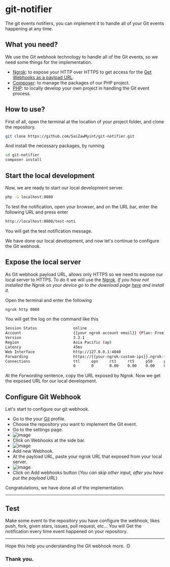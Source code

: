 # git-notifier
The git events notifiers, you can implement it to handle all of your Git events happening at any time.

## What you need?
We use the Git webhook technology to handle all of the Git events, so we need some things for the implementation.
  - [Ngrok](https://ngrok.com/): to expose your HTTP over HTTPS to get access for the [Get Webhooks as a payload URL](https://docs.github.com/en/webhooks-and-events/webhooks/creating-webhooks#exposing-localhost-to-the-internet).
  - [Composer](https://getcomposer.org/): to manage the packages of our PHP project.
  - [PHP](https://www.php.net/): to locally develop your own project in handling the Git event process.

## How to use?
First of all, open the terminal at the location of your project folder, and clone the repository.
```sh
git clone https://github.com/SaiZawMyint/git-notifier.git
```
And install the necessary packages, by running
```sh
cd git-notifier
composer install
```

## Start the local development
Now, we are ready to start our local development server.
```sh
php -S localhost:8080
```
To test the notification, open your browser, and on the URL bar, enter the following URL and press enter
```sh
http://localhost:8080/test-noti
```
You will get the test notification message.

We have done our local development, and now let's continue to configure the Git webhook.

## Expose the local server
As Git webhook payload URL, allows only HTTPS so we need to expose our local server to HTTPS.
To do it we will use the [Ngrok](https://ngrok.com/). _If you have not installed the Ngrok on your device 
go to the download page [here](https://ngrok.com/download) and install it._

Open the terminal and enter the following 
```sh
ngrok http 8080
```
You will get the log on the command like this
```sh
Session Status                online
Account                       {{your ngrok account email}} (Plan: Free)
Version                       3.3.1                                                                                     
Region                        Asia Pacific (ap)
Latency                       45ms
Web Interface                 http://127.0.0.1:4040
Forwarding                    https://{{your-ngrok-custom-ips}}.ngrok-free.app -> http://localhost:8080
Connections                   ttl     opn     rt1     rt5     p50     p90
                              0       0       0.00    0.00    0.00    0.00
```
At the *Forwording* sentence, copy the URL exposed by Ngrok. Now we get the exposed URL for our local development.

## Configure Git Webhook
Let's start to configure our git webhook. 
 - Go to the your [Git](https://github.com/) profile.
 - Choose the repository you want to implement the Git event.
 - Go to the settings page.
 - ![image](https://github.com/SaiZawMyint/git-notifier/assets/96133665/beecaf09-708c-4d77-9b64-53850fce9bd7)
 - Click on Webhooks at the side bar.
 - ![image](https://github.com/SaiZawMyint/git-notifier/assets/96133665/f213350e-a450-4cc2-af48-6c57f38dd4b9)
 - Add new Webhook.
 - At the payload URL, paste your ngrok URL that exposed from your local server.
 - ![image](https://github.com/SaiZawMyint/git-notifier/assets/96133665/6ef7687e-816e-4b0e-8196-548322c267e0)
 - Click on Add webhooks button (_You can skip other input, after you have put the payload URL_)

Congratulations, we have done all of the implementation.
<hr/>

## Test
Make some event to the repository you have configure the webhook, likes push, fork, given stars, issues, pull request, etc...
You will Get the notification every time event happened on your repository. 

<hr/>

Hope this help you understanding the Git webhook more. :D

### Thank you. 







